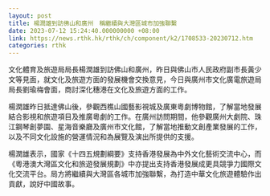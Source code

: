 ```yaml
---
layout: post
title: 楊潤雄到訪佛山和廣州　稱繼續與大灣區城市加強聯繫
date: 2023-07-12 15:24:40.000000000 +08:00
link: https://news.rthk.hk/rthk/ch/component/k2/1708533-20230712.htm
categories: rthk
---
```


文化體育及旅遊局局長楊潤雄到訪佛山和廣州，昨日與佛山市人民政府副市長黃少文等見面，就文化及旅遊方面的發展機會交換意見，今日與廣州市文化廣電旅遊局局長劉瑜梅會面，商討深化穗港在文化及旅遊方面的工作。

楊潤雄昨日抵達佛山後，參觀西樵山國藝影視城及廣東粵劇博物館，了解當地發展結合影視和旅遊項目及推廣粵劇的工作。在廣州訪問期間，他參觀廣州大劇院、珠江鋼琴創夢園、星海音樂廳及廣州市文化館，了解當地推動文創產業發展的工作，以及不同文化設施的營運情況和為展覽及演出所提供的支援。

楊潤雄表示，國家《十四五規劃綱要》支持香港發展為中外文化藝術交流中心，而《粵港澳大灣區文化和旅遊發展規劃》中亦提出支持香港發展成更具競爭力國際文化交流平台。局方將繼續與大灣區各城市加強聯繫，為打造中華文化旅遊體驗作出貢獻，說好中國故事。
